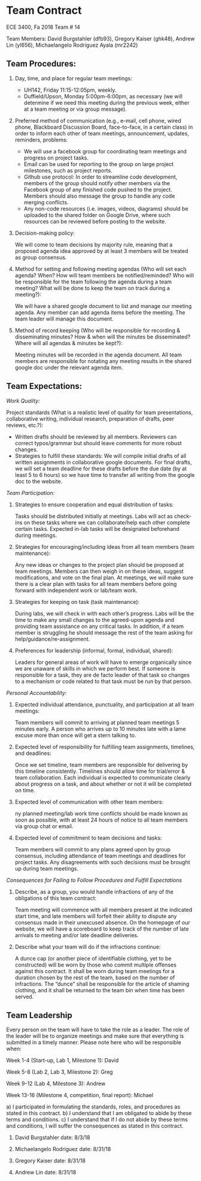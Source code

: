 # Team Contract
ECE 3400, Fa 2018 Team # 14

Team Members: David Burgstahler (dfb93), Gregory Kaiser (ghk48), Andrew Lin (yl656), Michaelangelo Rodriguez Ayala (mr2242)

## Team Procedures: 

1. Day, time, and place for regular team meetings:

    * UH142, Friday 11:15-12:05pm, weekly.
    * Duffield/Upson, Monday 5:00pm-6:00pm, as necessary (we will determine if we need this meeting during the previous week, either at a team meeting or via group message).

2. Preferred method of communication (e.g., e-mail, cell phone, wired phone, Blackboard Discussion Board, face-to-face, in a certain class) in order to inform each other of team meetings, announcement, updates, reminders, problems:

    * We will use a facebook group for coordinating team meetings and progress on project tasks. 
    * Email can be used for reporting to the group on large project milestones, such as project reports. 
    * Github use protocol: In order to streamline code development, members of the group should notify other members via the Facebook group of any finished code pushed to the project. Members should also message the group to handle any code merging conflicts. 
    * Any non-code resources (i.e. images, videos, diagrams) should be uploaded to the shared folder on Google Drive, where such resources can be reviewed before posting to the website.  

3. Decision-making policy:

    We will come to team decisions by majority rule, meaning that a proposed agenda idea approved by at least 3 members will be treated as group consensus. 

4. Method for setting and following meeting agendas (Who will set each agenda? When? How will team members be notified/reminded? Who will be responsible for the team following the agenda during a team meeting? What will be done to keep the team on track during a meeting?):

    We will have a shared google document to list and manage our meeting agenda. Any member can add agenda items before the meeting. The team leader will manage this document. 

5. Method of record keeping (Who will be responsible for recording & disseminating minutes? How & when will the minutes be disseminated? Where will all agendas & minutes be kept?):

    Meeting minutes will be recorded in the agenda document. All team members are responsible for notating any meeting results in the shared google doc under the relevant agenda item. 

## Team Expectations:

_Work Quality:_

Project standards (What is a realistic level of quality for team presentations, collaborative writing, individual research, preparation of drafts, peer reviews, etc.?):

* Written drafts should be reviewed by all members. Reviewers can correct typos/grammar but should leave comments for more robust changes. 
* Strategies to fulfill these standards: We will compile initial drafts of all written assignments in collaborative google documents. For final drafts, we will set a team deadline for these drafts before the due date (by at least 5 to 6 hours) so we have time to transfer all writing from the google doc to the website. 

_Team Participation:_

1. Strategies to ensure cooperation and equal distribution of tasks: 

    Tasks should be distributed initially at meetings. Labs will act as check-ins on these tasks where we can collaborate/help each other complete certain tasks. Expected in-lab tasks will be designated beforehand during meetings.

2. Strategies for encouraging/including ideas from all team members (team maintenance):

    Any new ideas or changes to the project plan should be proposed at team meetings. Members can then weigh in on these ideas, suggest modifications, and vote on the final plan. At meetings, we will make sure there is a clear plan with tasks for all team members before going forward with independent work or lab/team work. 

3. Strategies for keeping on task (task maintenance):

    During labs, we will check in with each other’s progress. Labs will be the time to make any small changes to the agreed-upon agenda and providing team assistance on any critical tasks. In addition, if a team member is struggling he should message the rest of the team asking for help/guidance/re-assignment.

4. Preferences for leadership (informal, formal, individual, shared): 

    Leaders for general areas of work will have to emerge organically since we are unaware of skills in which we perform best. If someone is responsible for a task, they are de facto leader of that task so changes to a mechanism or code related to that task must be run by that person.

_Personal Accountability:_

1. Expected individual attendance, punctuality, and participation at all team meetings: 

    Team members will commit to arriving at planned team meetings 5 minutes early. A person who arrives up to 10 minutes late with a lame excuse more than once will get a stern talking to.

2. Expected level of responsibility for fulfilling team assignments, timelines, and deadlines:

    Once we set timeline, team members are responsible for delivering by this timeline consistently. Timelines should allow time for trial/error & team collaboration. Each individual is expected to communicate clearly about progress on a task, and about whether or not it will be completed on time.

3. Expected level of communication with other team members: 

    ny planned meeting/lab work time conflicts should be made known as soon as possible, with at least 24 hours of notice to all team members via group chat or email. 

4. Expected level of commitment to team decisions and tasks:

    Team members will commit to any plans agreed upon by group consensus, including attendance of team meetings and deadlines for project tasks. Any disagreements with such decisions must be brought up during team meetings. 


_Consequences for Failing to Follow Procedures and Fulfill Expectations_

1. Describe, as a group, you would handle infractions of any of the obligations of this team contract:

    Team meeting will commence with all members present at the indicated start time, and late members will forfeit their ability to dispute any consensus made in their unexcused absence. On the homepage of our website, we will have a scoreboard to keep track of the number of late arrivals to meeting and/or late deadline deliveries. 

2. Describe what your team will do if the infractions continue:

    A dunce cap (or another piece of identifiable clothing, yet to be constructed) will be worn by those who commit multiple offenses against this contract. It shall be worn during team meetings for a duration chosen by the rest of the team, based on the number of infractions. The “dunce” shall be responsible for the article of shaming clothing, and it shall be returned to the team bin when time has been served.

## Team Leadership

Every person on the team will have to take the role as a leader. The role of the leader will be to organize meetings and make sure that everything is submitted in a timely manner. Please note here who will be responsible when:


Week 1-4 (Start-up, Lab 1, Milestone 1): David

Week 5-8 (Lab 2, Lab 3, Milestone 2): Greg

Week 9-12 (Lab 4, Milestone 3): Andrew

Week 13-16 (Milestone 4, competition, final report): Michael

a)    I participated in formulating the standards, roles, and procedures as stated in this contract. 
b)    I understand that I am obligated to abide by these terms and conditions. 
c)    I understand that if I do not abide by these terms and conditions, I will suffer the consequences as stated in this contract.

1)  David Burgstahler                                     date: 8/3/18

2) Michaelangelo Rodriguez                          date: 8/31/18

3) Gregory Kaiser                                           date: 8/31/18

4) Andrew Lin                                                 date: 8/31/18

